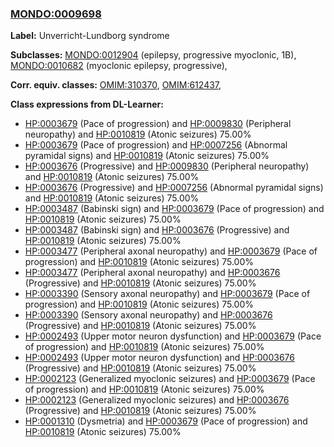 
### [MONDO:0009698](http://purl.obolibrary.org/obo/MONDO_0009698)
**Label:** Unverricht-Lundborg syndrome

**Subclasses:** [MONDO:0012904](http://purl.obolibrary.org/obo/MONDO_0012904) (epilepsy, progressive myoclonic, 1B), [MONDO:0010682](http://purl.obolibrary.org/obo/MONDO_0010682) (myoclonic epilepsy, progressive), 

**Corr. equiv. classes:** [OMIM:310370](http://purl.obolibrary.org/obo/OMIM_310370), [OMIM:612437](http://purl.obolibrary.org/obo/OMIM_612437), 

**Class expressions from DL-Learner:**

- [HP:0003679](http://purl.obolibrary.org/obo/HP_0003679) (Pace of progression) and [HP:0009830](http://purl.obolibrary.org/obo/HP_0009830) (Peripheral neuropathy) and [HP:0010819](http://purl.obolibrary.org/obo/HP_0010819) (Atonic seizures) 75.00%
- [HP:0003679](http://purl.obolibrary.org/obo/HP_0003679) (Pace of progression) and [HP:0007256](http://purl.obolibrary.org/obo/HP_0007256) (Abnormal pyramidal signs) and [HP:0010819](http://purl.obolibrary.org/obo/HP_0010819) (Atonic seizures) 75.00%
- [HP:0003676](http://purl.obolibrary.org/obo/HP_0003676) (Progressive) and [HP:0009830](http://purl.obolibrary.org/obo/HP_0009830) (Peripheral neuropathy) and [HP:0010819](http://purl.obolibrary.org/obo/HP_0010819) (Atonic seizures) 75.00%
- [HP:0003676](http://purl.obolibrary.org/obo/HP_0003676) (Progressive) and [HP:0007256](http://purl.obolibrary.org/obo/HP_0007256) (Abnormal pyramidal signs) and [HP:0010819](http://purl.obolibrary.org/obo/HP_0010819) (Atonic seizures) 75.00%
- [HP:0003487](http://purl.obolibrary.org/obo/HP_0003487) (Babinski sign) and [HP:0003679](http://purl.obolibrary.org/obo/HP_0003679) (Pace of progression) and [HP:0010819](http://purl.obolibrary.org/obo/HP_0010819) (Atonic seizures) 75.00%
- [HP:0003487](http://purl.obolibrary.org/obo/HP_0003487) (Babinski sign) and [HP:0003676](http://purl.obolibrary.org/obo/HP_0003676) (Progressive) and [HP:0010819](http://purl.obolibrary.org/obo/HP_0010819) (Atonic seizures) 75.00%
- [HP:0003477](http://purl.obolibrary.org/obo/HP_0003477) (Peripheral axonal neuropathy) and [HP:0003679](http://purl.obolibrary.org/obo/HP_0003679) (Pace of progression) and [HP:0010819](http://purl.obolibrary.org/obo/HP_0010819) (Atonic seizures) 75.00%
- [HP:0003477](http://purl.obolibrary.org/obo/HP_0003477) (Peripheral axonal neuropathy) and [HP:0003676](http://purl.obolibrary.org/obo/HP_0003676) (Progressive) and [HP:0010819](http://purl.obolibrary.org/obo/HP_0010819) (Atonic seizures) 75.00%
- [HP:0003390](http://purl.obolibrary.org/obo/HP_0003390) (Sensory axonal neuropathy) and [HP:0003679](http://purl.obolibrary.org/obo/HP_0003679) (Pace of progression) and [HP:0010819](http://purl.obolibrary.org/obo/HP_0010819) (Atonic seizures) 75.00%
- [HP:0003390](http://purl.obolibrary.org/obo/HP_0003390) (Sensory axonal neuropathy) and [HP:0003676](http://purl.obolibrary.org/obo/HP_0003676) (Progressive) and [HP:0010819](http://purl.obolibrary.org/obo/HP_0010819) (Atonic seizures) 75.00%
- [HP:0002493](http://purl.obolibrary.org/obo/HP_0002493) (Upper motor neuron dysfunction) and [HP:0003679](http://purl.obolibrary.org/obo/HP_0003679) (Pace of progression) and [HP:0010819](http://purl.obolibrary.org/obo/HP_0010819) (Atonic seizures) 75.00%
- [HP:0002493](http://purl.obolibrary.org/obo/HP_0002493) (Upper motor neuron dysfunction) and [HP:0003676](http://purl.obolibrary.org/obo/HP_0003676) (Progressive) and [HP:0010819](http://purl.obolibrary.org/obo/HP_0010819) (Atonic seizures) 75.00%
- [HP:0002123](http://purl.obolibrary.org/obo/HP_0002123) (Generalized myoclonic seizures) and [HP:0003679](http://purl.obolibrary.org/obo/HP_0003679) (Pace of progression) and [HP:0010819](http://purl.obolibrary.org/obo/HP_0010819) (Atonic seizures) 75.00%
- [HP:0002123](http://purl.obolibrary.org/obo/HP_0002123) (Generalized myoclonic seizures) and [HP:0003676](http://purl.obolibrary.org/obo/HP_0003676) (Progressive) and [HP:0010819](http://purl.obolibrary.org/obo/HP_0010819) (Atonic seizures) 75.00%
- [HP:0001310](http://purl.obolibrary.org/obo/HP_0001310) (Dysmetria) and [HP:0003679](http://purl.obolibrary.org/obo/HP_0003679) (Pace of progression) and [HP:0010819](http://purl.obolibrary.org/obo/HP_0010819) (Atonic seizures) 75.00%


